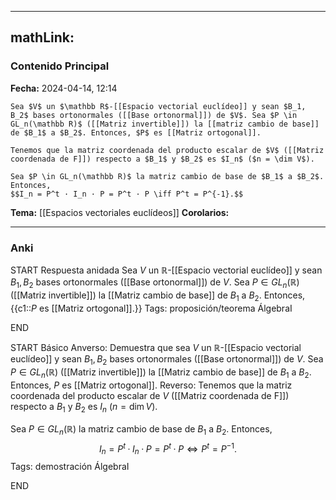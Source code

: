 
---
mathLink:
---
### Contenido Principal

**Fecha:** 2024-04-14, 12:14

```ad-proposition
Sea $V$ un $\mathbb R$-[[Espacio vectorial euclídeo]] y sean $B_1, B_2$ bases ortonormales ([[Base ortonormal]]) de $V$. Sea $P \in GL_n(\mathbb R)$ ([[Matriz invertible]]) la [[matriz cambio de base]] de $B_1$ a $B_2$. Entonces, $P$ es [[Matriz ortogonal]].
```


```ad-proof
Tenemos que la matriz coordenada del producto escalar de $V$ ([[Matriz coordenada de F]]) respecto a $B_1$ y $B_2$ es $I_n$ ($n = \dim V$).

Sea $P \in GL_n(\mathbb R)$ la matriz cambio de base de $B_1$ a $B_2$. Entonces,
$$I_n = P^t · I_n · P = P^t · P \iff P^t = P^{-1}.$$
```

**Tema:** [[Espacios vectoriales euclídeos]]
**Corolarios:**

---
### Anki

START
Respuesta anidada
Sea $V$ un $\mathbb R$-[[Espacio vectorial euclídeo]] y sean $B_1, B_2$ bases ortonormales ([[Base ortonormal]]) de $V$. Sea $P \in GL_n(\mathbb R)$ ([[Matriz invertible]]) la [[Matriz cambio de base]] de $B_1$ a $B_2$. Entonces, {{c1::$P$ es [[Matriz ortogonal]].}}
Tags: proposición/teorema ÁlgebraI
<!--ID: 1714060761039-->
END

START
Básico
Anverso: Demuestra que sea $V$ un $\mathbb R$-[[Espacio vectorial euclídeo]] y sean $B_1, B_2$ bases ortonormales ([[Base ortonormal]]) de $V$. Sea $P \in GL_n(\mathbb R)$ ([[Matriz invertible]]) la [[Matriz cambio de base]] de $B_1$ a $B_2$. Entonces, $P$ es [[Matriz ortogonal]].
Reverso: Tenemos que la matriz coordenada del producto escalar de $V$ ([[Matriz coordenada de F]]) respecto a $B_1$ y $B_2$ es $I_n$ ($n = \dim V$).

Sea $P \in GL_n(\mathbb R)$ la matriz cambio de base de $B_1$ a $B_2$. Entonces,
$$I_n = P^t · I_n · P = P^t · P \iff P^t = P^{-1}.$$
Tags: demostración ÁlgebraI
<!--ID: 1714060761064-->
END
